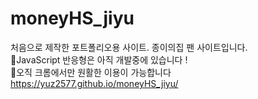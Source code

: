 # moneyHS_jiyu

처음으로 제작한 포트폴리오용 사이트. 종이의집 팬 사이트입니다.
<br>
💬JavaScript 반응형은 아직 개발중에 있습니다 ! <br>
💬오직 크롬에서만 원활한 이용이 가능합니다
<br>
https://yuz2577.github.io/moneyHS_jiyu/
